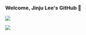 ### Welcome, Jinju Lee's GitHub 👋
<img src="https://img.shields.io/github/followers/LEEJINJU-1214?style=social">

![](https://img.shields.io/github/followers/LEEJINJU-1214?style=social)

<!--
**LEEJINJU-1214/LEEJINJU-1214** is a ✨ _special_ ✨ repository because its `README.md` (this file) appears on your GitHub profile.

Here are some ideas to get you started:

- 🔭 I’m currently working on ...
- 🌱 I’m currently learning ...
- 👯 I’m looking to collaborate on ...
- 🤔 I’m looking for help with ...
- 💬 Ask me about ...
- 📫 How to reach me: ...
- 😄 Pronouns: ...
- ⚡ Fun fact: ...
-->
